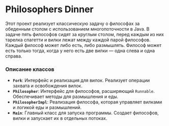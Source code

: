 # Philosophers Dinner

Этот проект реализует классическую задачу о философах за обеденным столом с использованием многопоточности в Java. В задаче пять философов сидят за круглым столом, перед каждым из них тарелка спагетти и вилки лежат между каждой парой философов. Каждый философ может либо есть, либо размышлять. Философ может есть только тогда, когда у него есть две вилки — одна слева и одна справа.

### Описание классов

- **`Fork`**: Интерфейс и реализация для вилок. Реализует операции захвата и освобождения вилок.
- **`Philosopher`**: Интерфейс для философов, расширяющий `Runnable`. Обеспечивает методы для размышления и еды.
- **`PhilosopherImpl`**: Реализация философа, которая управляет вилками и логикой еды и размышлений.
- **`Main`**: Главный класс для запуска программы. Создает философов, вилки и запускает их в отдельных потоках.
